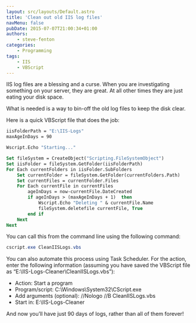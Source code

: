 ```yaml
---
layout: src/layouts/Default.astro
title: 'Clean out old IIS log files'
navMenu: false
pubDate: 2015-07-07T21:00:34+01:00
authors:
    - steve-fenton
categories:
    - Programming
tags:
    - IIS
    - VBScript
---
```


IIS log files are a blessing and a curse. When you are investigating something on your server, they are great. At all other times they are just eating your disk space.

What is needed is a way to bin-off the old log files to keep the disk clear.

Here is a quick VBScript file that does the job:

```vb
iisFolderPath = "E:\IIS-Logs"
maxAgeInDays = 90

Wscript.Echo "Starting..."

Set fileSystem = CreateObject("Scripting.FileSystemObject")
Set iisFolder = fileSystem.GetFolder(iisFolderPath)
For Each currentFolders in iisFolder.SubFolders
    Set currentFolder = fileSystem.GetFolder(currentFolders.Path)
    Set currentFiles = currentFolder.Files
    For Each currentFile in currentFiles
        ageInDays = now-currentFile.DateCreated
        if ageInDays > (maxAgeInDays + 1)  then
            Wscript.Echo "Deleting " & currentFile.Name
            fileSystem.deletefile currentFile, True
        end if
    Next
Next
```

You can call this from the command line using the following command:

```powershell
cscript.exe CleanIISLogs.vbs
```

You can also automate this process using Task Scheduler. For the action, enter the following information (assuming you have saved the VBScript file as “E:\IIS-Logs-Cleaner\CleanIISLogs.vbs”):

- Action: Start a program
- Program/script: C:\\Windows\\System32\\CScript.exe
- Add arguments (optional): //Nologo //B CleanIISLogs.vbs
- Start in: E:\\IIS-Logs-Cleaner

And now you’ll have just 90 days of logs, rather than all of them forever!